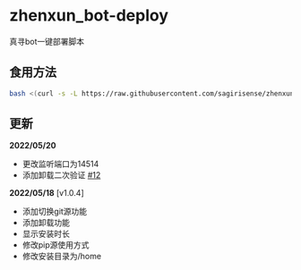 # zhenxun_bot-deploy
 真寻bot一键部署脚本
## 食用方法
```bash
bash <(curl -s -L https://raw.githubusercontent.com/sagirisense/zhenxun_bot-deploy/master/install.sh)
```
## 更新

**2022/05/20**

* 更改监听端口为14514
* 添加卸载二次验证 [#12](https://github.com/zhenxun-org/zhenxun_bot-deploy/issues/12)

**2022/05/18** [v1.0.4]

* 添加切换git源功能
* 添加卸载功能
* 显示安装时长
* 修改pip源使用方式
* 修改安装目录为/home